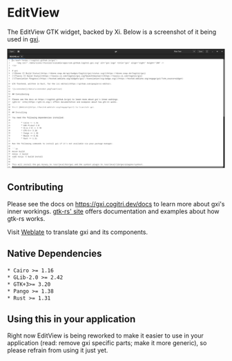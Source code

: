 # EditView

The EditView GTK widget, backed by Xi. Below is a screenshot of it being used in [gxi](https://github.com/Cogitri/gxi).

![screenshot](../../data/screenshot.png?raw=true)

## Contributing

Please see the docs on https://gxi.cogitri.dev/docs to learn more about gxi's inner workings. 
[gtk-rs' site](https://gtk-rs.org/) offers documentation and examples about how gtk-rs works.

Visit [Weblate](https://hosted.weblate.org/engage/gxi/) to translate gxi and its components.

## Native Dependencies
	* Cairo >= 1.16
	* GLib-2.0 >= 2.42
	* GTK+3>= 3.20
	* Pango >= 1.38
	* Rust >= 1.31


## Using this in your application

Right now EditView is being reworked to make it easier to use in your application (read: remove gxi specific parts;
make it more generic), so please refrain from using it just yet.